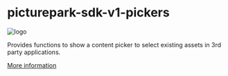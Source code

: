 # picturepark-sdk-v1-pickers

![logo](https://raw.githubusercontent.com/Picturepark/Picturepark.SDK.TypeScript/master/assets/logo.png)

Provides functions to show a content picker to select existing assets in 3rd party applications.

[More information](https://github.com/Picturepark/Picturepark.SDK.TypeScript/blob/master/docs/picturepark-sdk-v1-pickers/README.md)